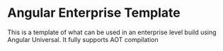 # Angular Enterprise Template

This is a template of what can be used in an enterprise level build using Angular Universal. It fully supports AOT compilation
